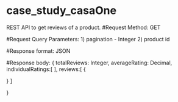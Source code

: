 # case_study_casaOne
REST API to get reviews of a product.
#Request Method: GET

#Request Query Parameters: 1) pagination - Integer 2) product id

#Response format: JSON

#Response body:
{
totalReviews: Integer,
averageRating: Decimal,
individualRatings:[
],
reviews:[
{

}
]

}
